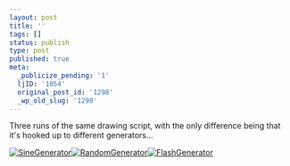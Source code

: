 ```yaml
---
layout: post
title: ''
tags: []
status: publish
type: post
published: true
meta:
  _publicize_pending: '1'
  ljID: '1054'
  original_post_id: '1298'
  _wp_old_slug: '1298'
---
```

Three runs of the same drawing script, with the only difference being that it's hooked up to different generators...

<a href='http://jay.mcgavren.com/blog/wp-content/uploads/2009/09/picture-21.png' title='SineGenerator'><img src='http://jay.mcgavren.com/blog/wp-content/uploads/2009/09/picture-21.thumbnail.png' alt='SineGenerator' /></a><a href='http://jay.mcgavren.com/blog/wp-content/uploads/2009/09/picture-22.png' title='RandomGenerator'><img src='http://jay.mcgavren.com/blog/wp-content/uploads/2009/09/picture-22.thumbnail.png' alt='RandomGenerator' /></a><a href='http://jay.mcgavren.com/blog/wp-content/uploads/2009/09/picture-19.png' title='FlashGenerator'><img src='http://jay.mcgavren.com/blog/wp-content/uploads/2009/09/picture-19.thumbnail.png' alt='FlashGenerator' /></a>
